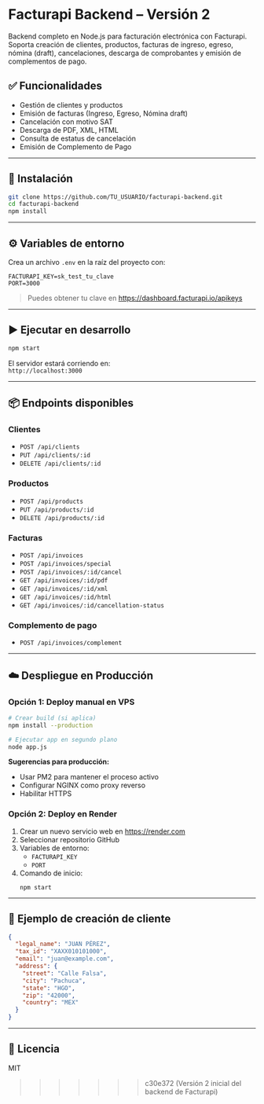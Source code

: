 # Facturapi Backend – Versión 2

Backend completo en Node.js para facturación electrónica con Facturapi. Soporta creación de clientes, productos, facturas de ingreso, egreso, nómina (draft), cancelaciones, descarga de comprobantes y emisión de complementos de pago.

## ✅ Funcionalidades

- Gestión de clientes y productos
- Emisión de facturas (Ingreso, Egreso, Nómina draft)
- Cancelación con motivo SAT
- Descarga de PDF, XML, HTML
- Consulta de estatus de cancelación
- Emisión de Complemento de Pago

---

## 🚀 Instalación

```bash
git clone https://github.com/TU_USUARIO/facturapi-backend.git
cd facturapi-backend
npm install
```

---

## ⚙️ Variables de entorno

Crea un archivo `.env` en la raíz del proyecto con:

```
FACTURAPI_KEY=sk_test_tu_clave
PORT=3000
```

> Puedes obtener tu clave en https://dashboard.facturapi.io/apikeys

---

## ▶️ Ejecutar en desarrollo

```bash
npm start
```

El servidor estará corriendo en:  
`http://localhost:3000`

---

## 📦 Endpoints disponibles

### Clientes
- `POST /api/clients`
- `PUT /api/clients/:id`
- `DELETE /api/clients/:id`

### Productos
- `POST /api/products`
- `PUT /api/products/:id`
- `DELETE /api/products/:id`

### Facturas
- `POST /api/invoices`
- `POST /api/invoices/special`
- `POST /api/invoices/:id/cancel`
- `GET /api/invoices/:id/pdf`
- `GET /api/invoices/:id/xml`
- `GET /api/invoices/:id/html`
- `GET /api/invoices/:id/cancellation-status`

### Complemento de pago
- `POST /api/invoices/complement`

---

## ☁️ Despliegue en Producción

### Opción 1: Deploy manual en VPS

```bash
# Crear build (si aplica)
npm install --production

# Ejecutar app en segundo plano
node app.js
```

**Sugerencias para producción:**
- Usar PM2 para mantener el proceso activo
- Configurar NGINX como proxy reverso
- Habilitar HTTPS

### Opción 2: Deploy en Render

1. Crear un nuevo servicio web en https://render.com
2. Seleccionar repositorio GitHub
3. Variables de entorno:
   - `FACTURAPI_KEY`
   - `PORT`
4. Comando de inicio:
   ```
   npm start
   ```

---

## 🧪 Ejemplo de creación de cliente

```json
{
  "legal_name": "JUAN PÉREZ",
  "tax_id": "XAXX010101000",
  "email": "juan@example.com",
  "address": {
    "street": "Calle Falsa",
    "city": "Pachuca",
    "state": "HGO",
    "zip": "42000",
    "country": "MEX"
  }
}
```

---

## 📄 Licencia

MIT
>>>>>>> c30e372 (Versión 2 inicial del backend de Facturapi)
